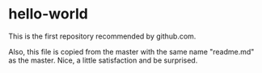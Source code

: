 # hello-world
This is the first repository recommended by github.com.

Also, this file is copied from the master with the same name "readme.md" as the master.
Nice, a little satisfaction and be surprised.

